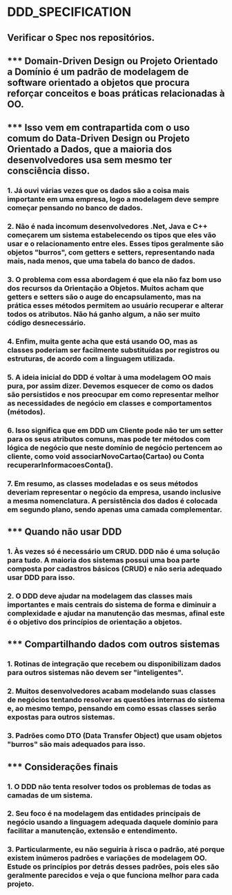 # DDD_SPECIFICATION

## Verificar o Spec nos repositórios. 

## *** Domain-Driven Design ou Projeto Orientado a Domínio é um padrão de modelagem de software orientado a objetos que procura reforçar conceitos e boas práticas relacionadas à OO.

## *** Isso vem em contrapartida com o uso comum do Data-Driven Design ou Projeto Orientado a Dados, que a maioria dos desenvolvedores usa sem mesmo ter consciência disso.

### 1. Já ouvi várias vezes que os dados são a coisa mais importante em uma empresa, logo a modelagem deve sempre começar pensando no banco de dados.

### 2. Não é nada incomum desenvolvedores .Net, Java e C++ começarem um sistema estabelecendo os tipos que eles vão usar e o relacionamento entre eles. Esses tipos geralmente são objetos "burros", com getters e setters, representando nada mais, nada menos, que uma tabela do banco de dados.

### 3. O problema com essa abordagem é que ela não faz bom uso dos recursos da Orientação a Objetos. Muitos acham que getters e setters são o auge do encapsulamento, mas na prática esses métodos permitem ao usuário recuperar e alterar todos os atributos. Não há ganho algum, a não ser muito código desnecessário.

### 4. Enfim, muita gente acha que está usando OO, mas as classes poderiam ser facilmente substituídas por registros ou estruturas, de acordo com a linguagem utilizada.

### 5. A ideia inicial do DDD é voltar à uma modelagem OO mais pura, por assim dizer. Devemos esquecer de como os dados são persistidos e nos preocupar em como representar melhor as necessidades de negócio em classes e comportamentos (métodos).

### 6. Isso significa que em DDD um Cliente pode não ter um setter para os seus atributos comuns, mas pode ter métodos com lógica de negócio que neste domínio de negócio pertencem ao cliente, como void associarNovoCartao(Cartao) ou Conta recuperarInformacoesConta().

### 7. Em resumo, as classes modeladas e os seus métodos deveriam representar o negócio da empresa, usando inclusive a mesma nomenclatura. A persistência dos dados é colocada em segundo plano, sendo apenas uma camada complementar.

## *** Quando não usar DDD
### 1. Às vezes só é necessário um CRUD. DDD não é uma solução para tudo. A maioria dos sistemas possui uma boa parte composta por cadastros básicos (CRUD) e não seria adequado usar DDD para isso.

### 2. O DDD deve ajudar na modelagem das classes mais importantes e mais centrais do sistema de forma e diminuir a complexidade e ajudar na manutenção das mesmas, afinal este é o objetivo dos princípios de orientação a objetos.

## *** Compartilhando dados com outros sistemas
### 1. Rotinas de integração que recebem ou disponibilizam dados para outros sistemas não devem ser "inteligentes".

### 2. Muitos desenvolvedores acabam modelando suas classes de negócios tentando resolver as questões internas do sistema e, ao mesmo tempo, pensando em como essas classes serão expostas para outros sistemas.

### 3. Padrões como DTO (Data Transfer Object) que usam objetos "burros" são mais adequados para isso.

## *** Considerações finais
### 1. O DDD não tenta resolver todos os problemas de todas as camadas de um sistema.

### 2. Seu foco é na modelagem das entidades principais de negócio usando a linguagem adequada daquele domínio para facilitar a manutenção, extensão e entendimento.

### 3. Particularmente, eu não seguiria à risca o padrão, até porque existem inúmeros padrões e variações de modelagem OO. Estude os princípios por detrás desses padrões, pois eles são geralmente parecidos e veja o que funciona melhor para cada projeto.
